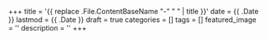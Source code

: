 +++
title = '{{ replace .File.ContentBaseName "-" " " | title }}'
date = {{ .Date }}
lastmod = {{ .Date }}
draft = true
categories = []
tags = []
featured_image = ''
description = ''
+++
